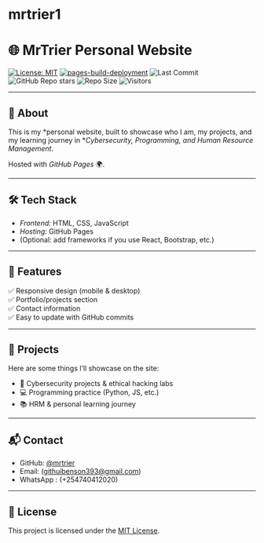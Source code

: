 # mrtrier1
# 🌐 MrTrier Personal Website

[![License: MIT](https://img.shields.io/badge/License-MIT-yellow.svg)](https://opensource.org/licenses/MIT)
[![pages-build-deployment](https://github.com/mrtrier/mrtrier.github.io/actions/workflows/pages/pages-build-deployment/badge.svg)](https://github.com/mrtrier/mrtrier.github.io/deployments/github-pages)
![Last Commit](https://img.shields.io/github/last-commit/mrtrier/mrtrier.github.io)
![GitHub Repo stars](https://img.shields.io/github/stars/mrtrier/mrtrier.github.io?style=social)
![Repo Size](https://img.shields.io/github/repo-size/mrtrier/mrtrier.github.io)
![Visitors](https://visitor-badge.laobi.icu/badge?page_id=mrtrier.mrtrier.github.io)

---

## 📖 About
This is my *personal website, built to showcase who I am, my projects, and my learning journey in **Cybersecurity, Programming, and Human Resource Management*.  

Hosted with *GitHub Pages* 🌍.  

---

## 🛠 Tech Stack
- *Frontend:* HTML, CSS, JavaScript  
- *Hosting:* GitHub Pages  
- (Optional: add frameworks if you use React, Bootstrap, etc.)  

---

## 🚀 Features
✅ Responsive design (mobile & desktop)  
✅ Portfolio/projects section  
✅ Contact information  
✅ Easy to update with GitHub commits  

---

## 📂 Projects
Here are some things I’ll showcase on the site:  
- 🔐 Cybersecurity projects & ethical hacking labs  
- 💻 Programming practice (Python, JS, etc.)  
- 📚 HRM & personal learning journey  

---

## 📬 Contact
- GitHub: [@mrtrier](https://github.com/mrtrier)  
- Email: (githuibenson393@gmail.com)
- WhatsApp : (+254740412020)  

---

## 📜 License
This project is licensed under the [MIT License](LICENSE).
